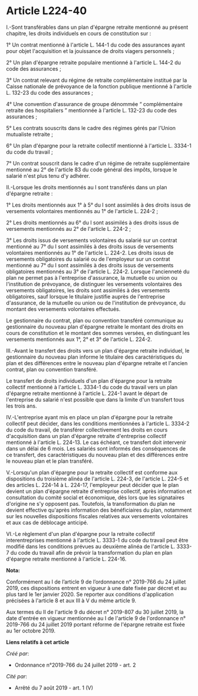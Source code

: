 # Article L224-40

I.-Sont transférables dans un plan d'épargne retraite mentionné au présent chapitre, les droits individuels en cours de
constitution sur :

1° Un contrat mentionné à l'article L. 144-1 du code des assurances ayant pour objet l'acquisition et la jouissance de droits
viagers personnels ;

2° Un plan d'épargne retraite populaire mentionné à l'article L. 144-2 du code des assurances ;

3° Un contrat relevant du régime de retraite complémentaire institué par la Caisse nationale de prévoyance de la fonction
publique mentionné à l'article L. 132-23 du code des assurances ;

4° Une convention d'assurance de groupe dénommée “ complémentaire retraite des hospitaliers ” mentionnée à l'article L.
132-23 du code des assurances ;

5° Les contrats souscrits dans le cadre des régimes gérés par l'Union mutualiste retraite ;

6° Un plan d'épargne pour la retraite collectif mentionné à l'article L. 3334-1 du code du travail ;

7° Un contrat souscrit dans le cadre d'un régime de retraite supplémentaire mentionné au 2° de l'article 83 du code général
des impôts, lorsque le salarié n'est plus tenu d'y adhérer.

II.-Lorsque les droits mentionnés au I sont transférés dans un plan d'épargne retraite :

1° Les droits mentionnés aux 1° à 5° du I sont assimilés à des droits issus de versements volontaires mentionnés au 1° de
l'article L. 224-2 ;

2° Les droits mentionnés au 6° du I sont assimilés à des droits issus de versements mentionnés au 2° de l'article L. 224-2 ;

3° Les droits issus de versements volontaires du salarié sur un contrat mentionné au 7° du I sont assimilés à des droits
issus de versements volontaires mentionnés au 1° de l'article L. 224-2. Les droits issus de versements obligatoires du
salarié ou de l'employeur sur un contrat mentionné au 7° du I sont assimilés à des droits issus de versements obligatoires
mentionnés au 3° de l'article L. 224-2. Lorsque l'ancienneté du plan ne permet pas à l'entreprise d'assurance, la mutuelle ou
union ou l'institution de prévoyance, de distinguer les versements volontaires des versements obligatoires, les droits sont
assimilés à des versements obligatoires, sauf lorsque le titulaire justifie auprès de l'entreprise d'assurance, de la
mutuelle ou union ou de l'institution de prévoyance, du montant des versements volontaires effectués.

Le gestionnaire du contrat, plan ou convention transféré communique au gestionnaire du nouveau plan d'épargne retraite le
montant des droits en cours de constitution et le montant des sommes versées, en distinguant les versements mentionnés aux
1°, 2° et 3° de l'article L. 224-2.

III.-Avant le transfert des droits vers un plan d'épargne retraite individuel, le gestionnaire du nouveau plan informe le
titulaire des caractéristiques du plan et des différences entre le nouveau plan d'épargne retraite et l'ancien contrat, plan
ou convention transféré.

Le transfert de droits individuels d'un plan d'épargne pour la retraite collectif mentionné à l'article L. 3334-1 du code du
travail vers un plan d'épargne retraite mentionné à l'article L. 224-1 avant le départ de l'entreprise du salarié n'est
possible que dans la limite d'un transfert tous les trois ans.

IV.-L'entreprise ayant mis en place un plan d'épargne pour la retraite collectif peut décider, dans les conditions
mentionnées à l'article L. 3334-2 du code du travail, de transférer collectivement les droits en cours d'acquisition dans un
plan d'épargne retraite d'entreprise collectif mentionné à l'article L. 224-13. Le cas échéant, ce transfert doit intervenir
dans un délai de 6 mois. Les salariés sont informés des conséquences de ce transfert, des caractéristiques du nouveau plan et
des différences entre le nouveau plan et le plan transféré.

V.-Lorsqu'un plan d'épargne pour la retraite collectif est conforme aux dispositions du troisième alinéa de l'article L.
224-3, de l'article L. 224-5 et des articles L. 224-14 à L. 224-17, l'employeur peut décider que le plan devient un plan
d'épargne retraite d'entreprise collectif, après information et consultation du comité social et économique, dès lors que les
signataires d'origine ne s'y opposent pas. Toutefois, la transformation du plan ne devient effective qu'après information des
bénéficiaires du plan, notamment sur les nouvelles dispositions fiscales relatives aux versements volontaires et aux cas de
déblocage anticipé.

VI.-Le règlement d'un plan d'épargne pour la retraite collectif interentreprises mentionné à l'article L. 3333-1 du code du
travail peut être modifié dans les conditions prévues au deuxième alinéa de l'article L. 3333-7 du code du travail afin de
prévoir la transformation du plan en plan d'épargne retraite mentionné à l'article L. 224-16.

**Nota:**

Conformément au I de l’article 9 de l’ordonnance n° 2019-766 du 24 juillet 2019, ces dispositions entrent en vigueur à une
date fixée par décret et au plus tard le 1er janvier 2020. Se reporter aux conditions d'application précisées à l'article 8
et aux III à V du même article 9.

Aux termes du II de l'article 9 du décret n° 2019-807 du 30 juillet 2019, la date d'entrée en vigueur mentionnée au I de
l'article 9 de l'ordonnance n° 2019-766 du 24 juillet 2019 portant réforme de l'épargne retraite est fixée au 1er octobre
2019.

**Liens relatifs à cet article**

_Créé par_:

  - Ordonnance n°2019-766 du 24 juillet 2019 - art. 2

_Cité par_:

  - Arrêté du 7 août 2019 - art. 1 (V)
